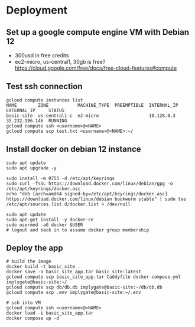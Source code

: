 # Deployment

## Set up a google compute engine VM with Debian 12

- 300usd in free credits
- ec2-micro, us-central1, 30gb is free? https://cloud.google.com/free/docs/free-cloud-features#compute


## Test ssh connection

```shell
gcloud compute instances list
NAME        ZONE           MACHINE_TYPE  PREEMPTIBLE  INTERNAL_IP  EXTERNAL_IP     STATUS
basic-site  us-central1-c  e2-micro                   10.128.0.3   35.232.196.146  RUNNING
gcloud compute ssh <username>@<NAME>
gcloud compute scp test.txt <username>@<NAME>:~/
```


## Install docker on debian 12 instance

```shell
sudo apt update
sudo apt upgrade -y

sudo install -m 0755 -d /etc/apt/keyrings
sudo curl -fsSL https://download.docker.com/linux/debian/gpg -o /etc/apt/keyrings/docker.asc
echo "deb [arch=amd64 signed-by=/etc/apt/keyrings/docker.asc] https://download.docker.com/linux/debian bookworm stable" | sudo tee /etc/apt/sources.list.d/docker.list > /dev/null

sudo apt update
sudo apt-get install -y docker-ce
sudo usermod -aG docker $USER
# logout and back in to assume docker group membership
```

## Deploy the app

```shell
# build the image
docker build -t basic_site .
docker save -o basic_site_app.tar basic_site:latest
gcloud compute scp basic_site_app.tar Caddyfile docker-compose.yml implygate@basic-site:~/
gcloud compute scp db/db.db implygate@basic-site:~/db/db.db
gcloud compute scp .env implygate@basic-site:~/.env

# ssh into VM
gcloud compute ssh <username>@<NAME>
docker load -i basic_site_app.tar
docker compose up -d
```

